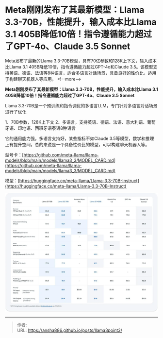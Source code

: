 # Meta刚刚发布了其最新模型：Llama 3.3-70B，性能提升，输入成本比Llama 3.1 405B降低10倍！指令遵循能力超过了GPT-4o、Claude 3.5 Sonnet

Meta发布了最新的Llama 3.3-70B模型，具有70亿参数和128K上下文，输入成本比Llama 3.1 405B降低10倍，指令遵循能力超过GPT-4o和Claude 3.5。该模型支持英语、德语、法语等8种语言，适合多语言对话场景，具备良好的性价比，适用于构建聊天机器人等应用。
&lt;!--more--&gt;


**Meta刚刚发布了其最新模型：Llama 3.3-70B，性能提升，输入成本比Llama 3.1 405B降低10倍！指令遵循能力超过了GPT-4o、Claude 3.5 Sonnet**

Llama 3.3-70B是一个预训练和指令调优的多语言LLM，专门针对多语言对话场景进行了优化

1、70B参数，128K上下文 2、多语言，支持英语、德语、法语、意大利语、葡萄牙语、印地语、西班牙语泰语8种语言

它的通用能力强，多语言支持好，某些指标不如Claude 3.5等模型，数学和推理上有提升空间，总的来说是一个具备性价比的模型，可以构建聊天机器人等。

型号卡：[https://github.com/meta-llama/llama-models/blob/main/models/llama3_3/MODEL_CARD.md](https://github.com/meta-llama/llama-models/blob/main/models/llama3_3/MODEL_CARD.md)

模型：[https://huggingface.co/meta-llama/Llama-3.3-70B-Instruct](https://huggingface.co/meta-llama/Llama-3.3-70B-Instruct)

![](https://raw.githubusercontent.com/ansha886/blog-images/master/Llama%203.3)

---

> 作者:   
> URL: https://ansha886.github.io/posts/llama3point3/  

